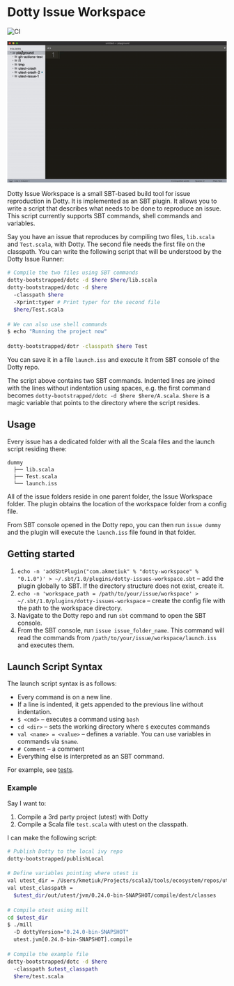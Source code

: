 # Dotty Issue Workspace
![CI](https://github.com/anatoliykmetyuk/dotty-issue-workspace/workflows/CI/badge.svg)

<p align="center">
  <img src="demo.gif">
</p>

Dotty Issue Workspace is a small SBT-based build tool for issue reproduction in Dotty. It is implemented as an SBT plugin. It allows you to write a script that describes what needs to be done to reproduce an issue. This script currently supports SBT commands, shell commands and variables.

Say you have an issue that reproduces by compiling two files, `lib.scala` and `Test.scala`, with Dotty. The second file needs the first file on the classpath. You can write the following script that will be understood by the Dotty Issue Runner:

```bash
# Compile the two files using SBT commands
dotty-bootstrapped/dotc -d $here $here/lib.scala
dotty-bootstrapped/dotc -d $here
  -classpath $here
  -Xprint:typer # Print typer for the second file
  $here/Test.scala

# We can also use shell commands
$ echo "Running the project now"

dotty-bootstrapped/dotr -classpath $here Test
```

You can save it in a file `launch.iss` and execute it from SBT console of the Dotty repo.

The script above contains two SBT commands. Indented lines are joined with the lines without indentation using spaces, e.g. the first command becomes `dotty-bootstrapped/dotc -d $here $here/A.scala`. `$here` is a magic variable that points to the directory where the script resides.

## Usage
Every issue has a dedicated folder with all the Scala files and the launch script residing there:

```
dummy
  ├── lib.scala
  ├── Test.scala
  └── launch.iss
```

All of the issue folders reside in one parent folder, the Issue Workspace folder. The plugin obtains the location of the workspace folder from a config file.

From SBT console opened in the Dotty repo, you can then run `issue dummy` and the plugin will execute the `launch.iss` file found in that folder.

## Getting started
1. `echo -n 'addSbtPlugin("com.akmetiuk" % "dotty-workspace" % "0.1.0")' > ~/.sbt/1.0/plugins/dotty-issues-workspace.sbt` – add the plugin globally to SBT. If the directory structure does not exist, create it.
2. `echo -n 'workspace_path = /path/to/your/issue/workspace' > ~/.sbt/1.0/plugins/dotty-issues-workspace` – create the config file with the path to the workspace directory.
3. Navigate to the Dotty repo and run `sbt` command to open the SBT console.
4. From the SBT console, run `issue issue_folder_name`. This command will read the commands from `/path/to/your/issue/workspace/launch.iss` and executes them.

## Launch Script Syntax
The launch script syntax is as follows:

- Every command is on a new line.
- If a line is indented, it gets appended to the previous line without indentation.
- `$ <cmd>` – executes a command using `bash`
- `cd <dir>` – sets the working directory where `$` executes commands
- `val <name> = <value>` – defines a variable. You can use variables in commands via `$name`.
- `# Comment` – a comment
- Everything else is interpreted as an SBT command.

For example, see [tests](https://github.com/anatoliykmetyuk/dotty-issue-workspace/tree/master/src/test/scala/dotty/workspace/core).

### Example
Say I want to:

1. Compile a 3rd party project (utest) with Dotty
2. Compile a Scala file `test.scala` with utest on the classpath.

I can make the following script:

```bash
# Publish Dotty to the local ivy repo
dotty-bootstrapped/publishLocal

# Define variables pointing where utest is
val utest_dir = /Users/kmetiuk/Projects/scala3/tools/ecosystem/repos/utest/
val utest_classpath =
  $utest_dir/out/utest/jvm/0.24.0-bin-SNAPSHOT/compile/dest/classes

# Compile utest using mill
cd $utest_dir
$ ./mill
  -D dottyVersion="0.24.0-bin-SNAPSHOT"
  utest.jvm[0.24.0-bin-SNAPSHOT].compile

# Compile the example file
dotty-bootstrapped/dotc -d $here
  -classpath $utest_classpath
  $here/test.scala
```